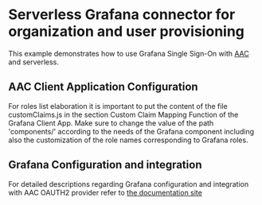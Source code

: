 # Serverless Grafana connector for organization and user provisioning

This example demonstrates how to use Grafana Single Sign-On with [AAC](https://github.com/scc-digitalhub/AAC) and serverless.

## AAC Client Application Configuration

For roles list  elaboration it is important to put the content of the file customClaims.js in the section Custom Claim Mapping Function of the Grafana Client App.
Make sure to change the value of the path 'components/' according to the needs of the Grafana component including also the customization of the role names corresponding to Grafana roles.

## Grafana Configuration and integration

For detailed descriptions regarding Grafana configuration and integration with AAC OAUTH2 provider refer to [the documentation site](https://digitalhub.readthedocs.io/en/latest/docs/vis/grafana.html)


